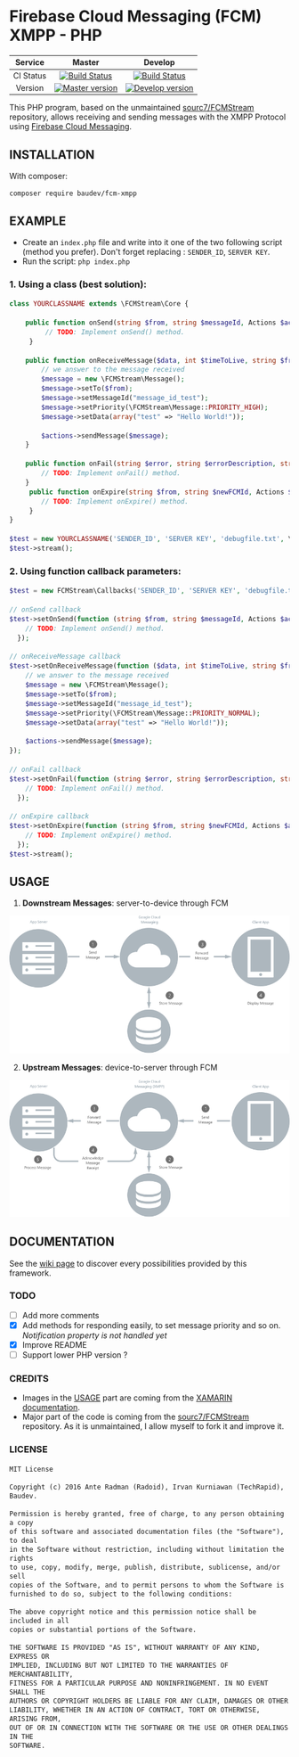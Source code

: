 
# Firebase Cloud Messaging (FCM) XMPP - PHP  

| Service | Master | Develop
|:--:|:--:|:--:
| CI Status | [![Build Status](https://travis-ci.com/baudev/Firebase-Cloud-Messaging-FCM-XMPP.svg?branch=master)](https://travis-ci.com/baudev/Firebase-Cloud-Messaging-FCM-XMPP) | [![Build Status](https://travis-ci.com/baudev/Firebase-Cloud-Messaging-FCM-XMPP.svg?branch=dev)](https://travis-ci.com/baudev/Firebase-Cloud-Messaging-FCM-XMPP)
| Version |  [![Master version](https://img.shields.io/badge/dynamic/json.svg?url=https://raw.githubusercontent.com/baudev/Firebase-Cloud-Messaging-FCM-XMPP/master/composer.json&label=v&query=$.version&color=green)]() | [![Develop version](https://img.shields.io/badge/dynamic/json.svg?url=https://raw.githubusercontent.com/baudev/Firebase-Cloud-Messaging-FCM-XMPP/dev/composer.json&label=v&query=$.version&color=orange)]()

This PHP program, based on the unmaintained [sourc7/FCMStream](https://github.com/sourc7/FCMStream) repository, allows receiving and sending messages with the XMPP Protocol using [Firebase Cloud Messaging](https://firebase.google.com/docs/cloud-messaging/).  
  
## INSTALLATION  

With composer:
```
composer require baudev/fcm-xmpp  
```

## EXAMPLE  
- Create an `index.php` file and write into it one of the two following script (method you prefer). Don't forget replacing :  `SENDER_ID`, `SERVER KEY`.
- Run the script: `php index.php`

### 1. Using a class (**best solution**):   
```php  
class YOURCLASSNAME extends \FCMStream\Core {  
  
	public function onSend(string $from, string $messageId, Actions $actions) { 
		 // TODO: Implement onSend() method. 
	 }  
 
	public function onReceiveMessage($data, int $timeToLive, string $from, string $messageId, string $packageName, Actions $actions) { 
		// we answer to the message received 
		$message = new \FCMStream\Message();  
		$message->setTo($from);  
		$message->setMessageId("message_id_test");  
		$message->setPriority(\FCMStream\Message::PRIORITY_HIGH);  
		$message->setData(array("test" => "Hello World!")); 
		 
		$actions->sendMessage($message);
	}  

	public function onFail(string $error, string $errorDescription, string $from, string $messageId, Actions $actions) { 
		// TODO: Implement onFail() method. 
	}  
	 public function onExpire(string $from, string $newFCMId, Actions $actions) { 
		// TODO: Implement onExpire() method. 
	 }
}  
  
$test = new YOURCLASSNAME('SENDER_ID', 'SERVER KEY', 'debugfile.txt', \FCMStream\helpers\Logs::DEBUG);  
$test->stream();  
```

### 2. Using function callback parameters:

```php  
$test = new FCMStream\Callbacks('SENDER_ID', 'SERVER KEY', 'debugfile.txt', \FCMStream\helpers\Logs::ANY);  
  
// onSend callback  
$test->setOnSend(function (string $from, string $messageId, Actions $actions){  
	// TODO: Implement onSend() method.
  });  
  
// onReceiveMessage callback  
$test->setOnReceiveMessage(function ($data, int $timeToLive, string $from, string $messageId, string $packageName, Actions $actions){ 
	// we answer to the message received 
	$message = new \FCMStream\Message();  
	$message->setTo($from);  
	$message->setMessageId("message_id_test");  
	$message->setPriority(\FCMStream\Message::PRIORITY_NORMAL);  
	$message->setData(array("test" => "Hello World!"));  
	
	$actions->sendMessage($message);  
});
  
// onFail callback  
$test->setOnFail(function (string $error, string $errorDescription, string $from, string $messageId, Actions $actions){ 
	// TODO: Implement onFail() method. 
  });  
  
// onExpire callback  
$test->setOnExpire(function (string $from, string $newFCMId, Actions $actions){  
	// TODO: Implement onExpire() method. 
  });  
$test->stream();  
```  
  
## USAGE  
  
1. **Downstream Messages**: server-to-device through FCM  
  
![](doc/downstream.png)  
  
2. **Upstream Messages**: device-to-server through FCM  
  
![](doc/upstream.png)    

## DOCUMENTATION

See the [wiki page](https://github.com/baudev/Firebase-Cloud-Messaging-FCM-XMPP/wiki) to discover every possibilities provided by this framework.

### TODO  
  
- [ ] Add more comments
- [X] Add methods for responding easily, to set message priority and so on. *Notification property is not handled yet*  
- [X] Improve README  
- [ ] Support lower PHP version ?   
  
### CREDITS  
  
- Images in the [USAGE](#usage) part are coming from the [XAMARIN documentation](https://docs.microsoft.com/en-us/xamarin/android/data-cloud/google-messaging/google-cloud-messaging).  
- Major part of the code is coming from the [sourc7/FCMStream](https://github.com/sourc7/FCMStream) repository. As it is unmaintained, I allow myself to fork it and improve it.  
  
### LICENSE  
  
```  
MIT License  
  
Copyright (c) 2016 Ante Radman (Radoid), Irvan Kurniawan (TechRapid), Baudev.  
  
Permission is hereby granted, free of charge, to any person obtaining a copy  
of this software and associated documentation files (the "Software"), to deal  
in the Software without restriction, including without limitation the rights  
to use, copy, modify, merge, publish, distribute, sublicense, and/or sell  
copies of the Software, and to permit persons to whom the Software is  
furnished to do so, subject to the following conditions:  
  
The above copyright notice and this permission notice shall be included in all  
copies or substantial portions of the Software.  
  
THE SOFTWARE IS PROVIDED "AS IS", WITHOUT WARRANTY OF ANY KIND, EXPRESS OR  
IMPLIED, INCLUDING BUT NOT LIMITED TO THE WARRANTIES OF MERCHANTABILITY,  
FITNESS FOR A PARTICULAR PURPOSE AND NONINFRINGEMENT. IN NO EVENT SHALL THE  
AUTHORS OR COPYRIGHT HOLDERS BE LIABLE FOR ANY CLAIM, DAMAGES OR OTHER  
LIABILITY, WHETHER IN AN ACTION OF CONTRACT, TORT OR OTHERWISE, ARISING FROM,  
OUT OF OR IN CONNECTION WITH THE SOFTWARE OR THE USE OR OTHER DEALINGS IN THE  
SOFTWARE.  
```
